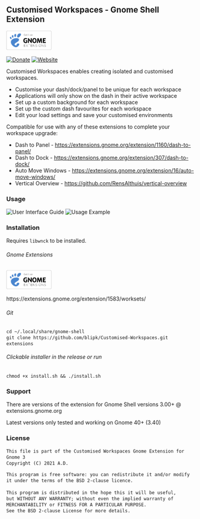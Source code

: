 ## Customised Workspaces - Gnome Shell Extension

<p align="left">
    <a href="https://extensions.gnome.org/extension/1583/worksets/" >
        <img src="/doc/gnome_logo.svg" width="120px"/>
    </a>
</p>

[![Donate](https://img.shields.io/badge/Donate-PayPal-green.svg)](https://www.paypal.com/donate?hosted_button_id=T35UZZSUMK66L)
[![Website](https://img.shields.io/badge/Homepage-blue)](https://github.com/blipk/Customised-Isolated-Workspaces)

Customised Workspaces enables creating isolated and customised workspaces.

* Customise your dash/dock/panel to be unique for each workspace
* Applications will only show on the dash in their active workspace
* Set up a custom background for each workspace
* Set up the custom dash favourites for each workspace
* Edit your load settings and save your customised environments

Compatible for use with any of these extensions to complete your workspace upgrade:

* Dash to Panel - https://extensions.gnome.org/extension/1160/dash-to-panel/
* Dash to Dock - https://extensions.gnome.org/extension/307/dash-to-dock/
* Auto Move Windows - https://extensions.gnome.org/extension/16/auto-move-windows/
* Vertical Overview - https://github.com/RensAlthuis/vertical-overview

### Usage
![User Interface Guide](doc/CustomisedWorkspacesUserInterfaceGuide.png?raw=true "Customised Workspaces User Interface Guide")
![Usage Example](doc/example.png?raw=true "Customised Workspaces Usage Example")

### Installation

Requires `libwnck` to be installed.

###### Gnome Extensions

<p align="left">
    <a href="https://extensions.gnome.org/extension/1583/worksets/" >
        <img src="/doc/gnome_logo.svg" width="120px"/>
    </a>
</p>
https://extensions.gnome.org/extension/1583/worksets/


###### Git
```
cd ~/.local/share/gnome-shell
git clone https://github.com/blipk/Customised-Workspaces.git extensions
```

###### Clickable installer in the release or run
`chmod +x install.sh && ./install.sh`

### Support

There are versions of the extension for Gnome Shell versions 3.00+ @ extensions.gnome.org

Latest versions only tested and working on Gnome 40+ (3.40)

### License

```
This file is part of the Customised Workspaces Gnome Extension for Gnome 3
Copyright (C) 2021 A.D.
```

```
This program is free software: you can redistribute it and/or modify
it under the terms of the BSD 2-clause licence.

This program is distributed in the hope this it will be useful,
but WITHOUT ANY WARRANTY; without even the implied warranty of
MERCHANTABILITY or FITNESS FOR A PARTICULAR PURPOSE.
See the BSD 2-clause License for more details.
```